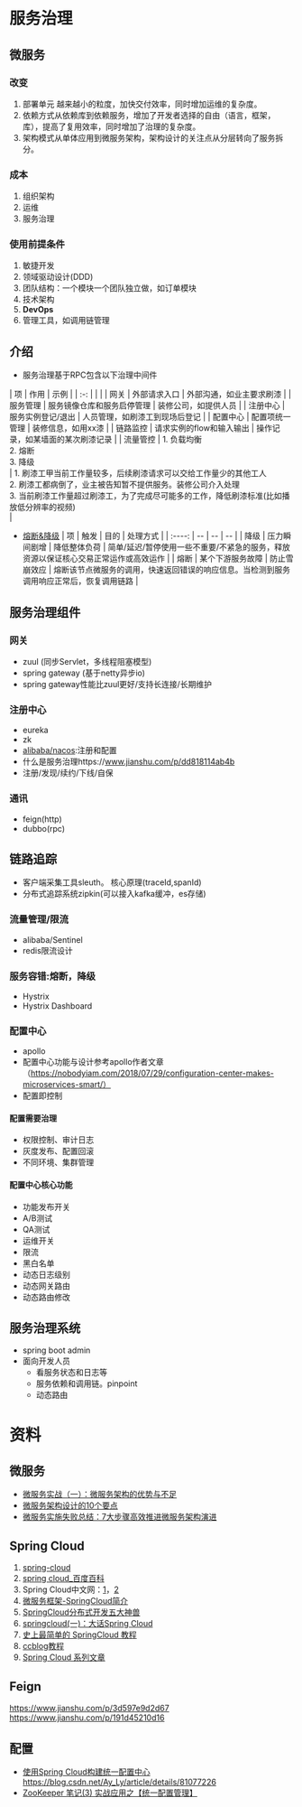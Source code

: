 # 服务治理

## 微服务
### 改变
1. 部署单元 越来越小的粒度，加快交付效率，同时增加运维的复杂度。
1. 依赖方式从依赖库到依赖服务，增加了开发者选择的自由（语言，框架，库），提高了复用效率，同时增加了治理的复杂度。
1. 架构模式从单体应用到微服务架构，架构设计的关注点从分层转向了服务拆分。

### 成本
1. 组织架构
1. 运维
1. 服务治理

### 使用前提条件
1. 敏捷开发
1. 领域驱动设计(DDD)
1. 团队结构：一个模块一个团队独立做，如订单模块
1. 技术架构
1. **DevOps**
1. 管理工具，如调用链管理

## 介绍
* 服务治理基于RPC包含以下治理中间件

| 项 | 作用 | 示例 |
| :-: |  |  |
| 网关 | 外部请求入口 | 外部沟通，如业主要求刷漆 |
| 服务管理 | 服务镜像仓库和服务启停管理 | 装修公司，如提供人员 |
| 注册中心 | 服务实例登记/退出 | 人员管理，如刷漆工到现场后登记 |
| 配置中心 | 配置项统一管理 | 装修信息，如用xx漆 |
| 链路监控 | 请求实例的flow和输入输出 | 操作记录，如某墙面的某次刷漆记录 |
| 流量管控 | 1. 负载均衡<br> 2. 熔断<br> 3. 降级<br> | 1. 刷漆工甲当前工作量较多，后续刷漆请求可以交给工作量少的其他工人<br> 2. 刷漆工都病倒了，业主被告知暂不提供服务。装修公司介入处理<br> 3. 当前刷漆工作量超过刷漆工，为了完成尽可能多的工作，降低刷漆标准(比如播放低分辨率的视频)<br> |

* [熔断&降级](https://blog.csdn.net/guwei9111986/article/details/51649240)
| 项 | 触发 | 目的 | 处理方式 |
| :----: | -- | -- | -- |
| 降级 | 压力瞬间剧增 | 降低整体负荷 | 简单/延迟/暂停使用一些不重要/不紧急的服务，释放资源以保证核心交易正常运作或高效运作 |
| 熔断 | 某个下游服务故障 | 防止雪崩效应 | 熔断该节点微服务的调用，快速返回错误的响应信息。当检测到服务调用响应正常后，恢复调用链路 |

## 服务治理组件
### 网关
* zuul (同步Servlet，多线程阻塞模型)
* spring gateway (基于netty异步io)
* spring gateway性能比zuul更好/支持长连接/长期维护

###  注册中心
* eureka
* zk
* [alibaba/nacos](https://nacos.io/zh-cn/):注册和配置
* 什么是服务治理https://www.jianshu.com/p/dd818114ab4b
* 注册/发现/续约/下线/自保

### 通讯
* feign(http)
* dubbo(rpc)

## 链路追踪
* 客户端采集工具sleuth。 核心原理(traceId,spanId)
* 分布式追踪系统zipkin(可以接入kafka缓冲，es存储)

### 流量管理/限流
* alibaba/Sentinel
* redis限流设计

### 服务容错:熔断，降级
* Hystrix
* Hystrix Dashboard

### 配置中心
* apollo
* 配置中心功能与设计参考apollo作者文章（https://nobodyiam.com/2018/07/29/configuration-center-makes-microservices-smart/）
* 配置即控制

#### 配置需要治理
* 权限控制、审计日志
* 灰度发布、配置回滚
* 不同环境、集群管理

#### 配置中心核心功能
* 功能发布开关
* A/B测试
* QA测试
* 运维开关
* 限流
* 黑白名单
* 动态日志级别
* 动态网关路由
* 动态路由修改

## 服务治理系统
* spring boot admin
* 面向开发人员
  * 看服务状态和日志等
  * 服务依赖和调用链。pinpoint
  * 动态路由

# 资料
## 微服务
* [微服务实战（一）：微服务架构的优势与不足](http://dockone.io/article/394)
* [微服务架构设计的10个要点](http://developer.51cto.com/art/201807/579943.htm)
* [微服务实施失败总结：7大步骤高效推进微服务架构演进](http://developer.51cto.com/art/201708/549876.htm)

## Spring Cloud
1. [spring-cloud](http://projects.spring.io/spring-cloud/)
1. [spring cloud_百度百科](https://baike.baidu.com/item/spring%20cloud/20269825)
1. Spring Cloud中文网：[1](http://springcloud.cn/)，[2](https://springcloud.cc/)
1. [微服务框架-SpringCloud简介](http://blog.sina.com.cn/s/blog_493a84550102wkp2.html)
1. [SpringCloud分布式开发五大神兽](http://www.cnblogs.com/ilinuxer/p/6580998.html)
1. [springcloud(一)：大话Spring Cloud](http://www.cnblogs.com/ityouknow/archive/2017/05/01/6791221.html)
1. [史上最简单的 SpringCloud 教程](http://blog.csdn.net/forezp/article/details/70148833)
1. [ccblog教程](http://www.ccblog.cn/contentTag.htm?tag_id=94)
1. [Spring Cloud 系列文章](http://www.ityouknow.com/spring-cloud.html)

## Feign
https://www.jianshu.com/p/3d597e9d2d67
https://www.jianshu.com/p/191d45210d16

## 配置
* [使用Spring Cloud构建统一配置中心](https://www.jianshu.com/p/69dea19abf04)
https://blog.csdn.net/Ay_Ly/article/details/81077226
* [ZooKeeper 笔记(3) 实战应用之【统一配置管理】](https://www.cnblogs.com/yjmyzz/p/4604947.html)
